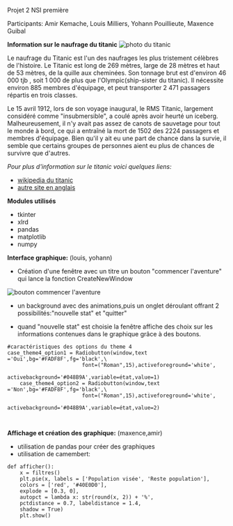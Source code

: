 Projet 2 NSI première
                                                          
                                                        
Participants: Amir Kemache, Louis Milliers, Yohann Pouillieute, Maxence Guibal
                                                       
                                                       
__Information sur le naufrage du titanic__
![photo du titanic](http://c.files.bbci.co.uk/1C60/production/_118046270_gettyimages-877330410.jpg)

Le naufrage du Titanic est l'un des naufrages les plus tristement célèbres de l'histoire. 
Le Titanic est long de 269 mètres, large de 28 mètres et haut de 53 mètres, de la quille aux cheminées. Son tonnage brut est d'environ 46 000 tjb , soit 1 000 de plus que l'Olympic(ship-sister du titanic). Il nécessite environ 885 membres d'équipage, et peut transporter 2 471 passagers répartis en trois classes. 

Le 15 avril 1912, lors de son voyage inaugural, le RMS Titanic, largement considéré comme "insubmersible", a coulé après avoir heurté un iceberg. Malheureusement, il n'y avait pas assez de canots de sauvetage pour tout le monde à bord, ce qui a entraîné la mort de 1502 des 2224 passagers et membres d'équipage. Bien qu'il y ait eu une part de chance dans la survie, il semble que certains groupes de personnes aient eu plus de chances de survivre que d'autres.  

*Pour plus d'information sur le titanic voici quelques liens:*
* [wikipedia du titanic](https://fr.wikipedia.org/wiki/Passagers_du_Titanic)
* [autre site en anglais](http://mashable.com/2016/04/14/titanic-survivors)


__Modules utilisés__
             
* tkinter
* xlrd
* pandas
* matplotlib
* numpy



__Interface graphique:__ (louis, yohann)


* Création d'une fenêtre avec un titre un bouton "commencer l'aventure" qui lance la fonction CreateNewWindow

![bouton commencer l'aventure](https://user-images.githubusercontent.com/91455596/154450920-27c0b2ac-292f-404f-bb2d-578d523042ad.PNG)
 
* un background avec des animations,puis un onglet déroulant offrant 2 possibilités:"nouvelle stat" et "quitter"

* quand "nouvelle stat" est choisie la fenêtre affiche des choix sur les informations contenues dans le graphique grâce à des boutons.
```
#caractéristiques des options du theme 4
case_theme4_option1 = Radiobutton(window,text ='Oui',bg='#FADF8F',fg='black',\
                        font=("Roman",15),activeforeground='white',
                        activebackground='#048B9A',variable=état,value=1)
    case_theme4_option2 = Radiobutton(window,text ='Non',bg='#FADF8F',fg='black',\
                        font=("Roman",15),activeforeground='white',
                        activebackground='#048B9A',variable=état,value=2)

    
 ```

__Affichage et création des graphique:__ (maxence,amir)
         
* utilisation de pandas pour créer des graphiques
* utilisation de camembert:
```
def afficher():
    x = filtres()
    plt.pie(x, labels = ['Population visée', 'Reste population'],
    colors = ['red', '#40E0D0'],
    explode = [0.3, 0],
    autopct = lambda x: str(round(x, 2)) + '%',
    pctdistance = 0.7, labeldistance = 1.4,
    shadow = True)
    plt.show()

```







